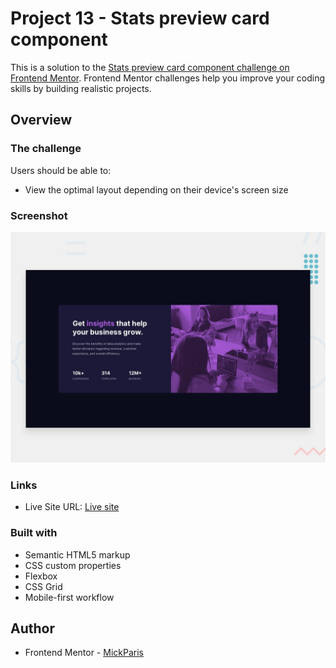 # Project 13 - Stats preview card component

This is a solution to the [Stats preview card component challenge on Frontend Mentor](https://www.frontendmentor.io/challenges/stats-preview-card-component-8JqbgoU62). Frontend Mentor challenges help you improve your coding skills by building realistic projects. 

## Overview

### The challenge

Users should be able to:

- View the optimal layout depending on their device's screen size

### Screenshot

![preview](images/preview.jpg)

### Links

- Live Site URL: [Live site](https://mickparis.github.io/Project-13---Stats-preview-card-component/)

### Built with

- Semantic HTML5 markup
- CSS custom properties
- Flexbox
- CSS Grid
- Mobile-first workflow

## Author

- Frontend Mentor - [MickParis](https://www.frontendmentor.io/profile/MickParis)
